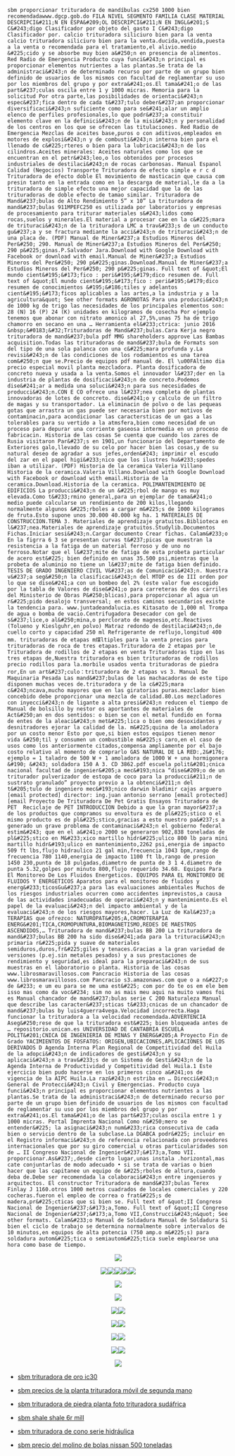 
```
sbm proporcionar trituradora de mandíbulas cx250 1000 bien recomendadawww.dgcp.gob.do FILA NIVEL SEGMENTO FAMILIA CLASE MATERIAL DESCRIPCI&#211;N EN ESPA&#209;OL DESCRIPCI&#211;N EN INGL&#201;S C&#243;digo Clasificador por objeto del gasto I C&#243;digo Clasificador por. calcio trituradora siliciuro bien para la venta calcio trituradora siliciuro bien para la venta.ducida,vendida,puesta a la venta o recomendada para el tratamiento,el alivio.medio &#225;cido y se absorbe muy bien a&#250;n en presencia de alimentos. Red Radio de Emergencia Producto cuya funci&#243;n principal es proporcionar elementos nutrientes a las plantas.Se trata de la administraci&#243;n de determinado recurso por parte de un grupo bien definido de usuarios de los mismos con facultad de reglamentar su uso por los miembros del grupo y por extra&#241;os.El tama&#241;o de las part&#237;culas oscila entre 1 y 1000 micras. Memoria para la solicitud Por otra parte,las posibilidades de orientaci&#243;n espec&#237;fica dentro de cada t&#237;tulo deber&#237;an proporcionar diversificaci&#243;n suficiente como para se&#241;alar un amplio elenco de perfiles profesionales,lo que podr&#237;a constituir elemento clave en la definici&#243;n de la misi&#243;n y personalidad de los centros en los que se ofrecen las titulaciones. Red Radio de Emergencia Mezclas de aceites base,puros o con aditivos,empleados en motores de explosi&#243;n y de combusti&#243;n interna bien para el llenado de c&#225;rteres o bien para la lubricaci&#243;n de los cilindros.Aceites minerales: Aceites naturales como los que se encuentran en el petr&#243;leo,o los obtenidos por procesos industriales de destilaci&#243;n de rocas carbonosas. Manual Espanol Calidad (Negocios) Transporte Trituradora de efecto simple e r c d Trituradora de efecto doble El movimiento de masticacin que causa com presin tanto en la entrada como en la descarga de material,le da a la trituradora de simple efecto una mejor capacidad que la de las trituradoras de doble efecto de tamao similar. Trituradora de Mand&#237;bulas de Alto Rendimiento 5” x 10” La trituradora de mand&#237;bulas 911MPEFC250 es utilizada por laboratorios y empresas de procesamiento para triturar materiales s&#243;lidos como rocas,suelos y minerales.El material a procesar cae en la c&#225;mara de trituraci&#243;n de la trituradora LMC a trav&#233;s de un conducto gu&#237;a y se fractura mediante la acci&#243;n de trituraci&#243;n de una placa de. (PDF) Manual de Miner&#237;a Estudios Mineros del Per&#250; 290. Manual de Miner&#237;a Estudios Mineros del Per&#250; 290 p&#225;ginas.P.Salvador Jara.Download with Google Download with Facebook or download with email.Manual de Miner&#237;a Estudios Mineros del Per&#250; 290 p&#225;ginas.Download.Manual de Miner&#237;a Estudios Mineros del Per&#250; 290 p&#225;ginas. Full text of &quot;El mundo cient&#195;&#173;fico : peri&#195;&#179;dico resumen de. Full text of &quot;El mundo cient&#195;&#173;fico : peri&#195;&#179;dico resumen de conocimientos &#195;&#186;tiles y adelantos cient&#195;&#173;ficos aplicables a las artes,a la industria y a la agricultura&quot; See other formats AGRONOTAS Para una producci&#243;n de 1000 kg de trigo las necesidades de los principales elementos son: 28 (N) 16 (P) 24 (K) unidades en kilogramos de cosecha Por ejemplo tenemos que abonar con nitrato amonico al 27,5%,unas 75 ha de trigo chamorro en secano en una … Herramienta el&#233;ctrica: junio 2016 &nbsp;&#0183;&#32;Trituradoras de Mand&#237;bulas.Cara Kerja negro trituradora de mand&#237;bula pdf MMG shareholders approve Las Bambas acquisition.Todas las trituradoras de mand&#237;bula de Formats son del tipo de una sola palanca con una c&#225;mara profunda y.La revisi&#243;n de las condiciones de los rodamientos es una tarea com&#250;n que se.Precio de equipos pdf manual de. El \u00FAltimo dia precio especial movil planta mezcladora. Planta dosificadora de concreto nueva y usada a la venta.Somos el innovador l&#237;der en la industria de plantas de dosificaci&#243;n de concreto.Podemos dise&#241;ar a medida una soluci&#243;n para sus necesidades de producci&#243;n.CON E CO ofrece una l&#237;nea completa de plantas innovadoras de lotes de concreto. dise&#241;o y calculo de un filtro de magas y su transportador. La eliminacin de polvo o de las pequeas gotas que arrastra un gas puede ser necesaria bien por motivos de contaminacin,para acondicionar las caractersticas de un gas a las tolerables para su vertido a la atmsfera,bien como necesidad de un proceso para depurar una corriente gaseosa intermedia en un proceso de fabricacin. Historia de las cosas Se cuenta que cuando los zares de Rusia visitaron Par&#237;s en 1901,un funcionario del Departamento de Exteriores galo,llevado de su celo por hacer bien las cosas,y de su natural deseo de agradar a sus jefes,orden&#243; imprimir el escudo del zar en el papel higi&#233;nico que los ilustres hu&#233;spedes iban a utilizar. (PDF) Historia de la ceramica Valeria Villano Historia de la ceramica.Valeria Villano.Download with Google Download with Facebook or download with email.Historia de la ceramica.Download.Historia de la ceramica. POLIMANTENIMIENTO DE EDIFICIOS La producci&#243;n de un &#225;rbol de mango es muy elevada.Como t&#233;rmino general,para un ejemplar de tama&#241;o medio puede calcularse un rendimiento de 200 kilos,llegando normalmente algunos &#225;rboles a cargar m&#225;s de 1000 kilogramos de fruta.Esto supone unos 30.000 40.000 kg ha. 1 MATERIALES DE CONSTRUCCION.TEMA 3. Materiales de aprendizaje gratuitos.Biblioteca en l&#237;nea.Materiales de aprendizaje gratuitos.Studylib.Documentos Fichas.Iniciar sesi&#243;n.Cargar documento Crear fichas. Calam&#233;o En la figrra 6 3 se presentan curvas t&#237;picas que muestran la resistencia a la fatiga de un material ferroso y de uno no ferroso.Notar que el l&#237;mite de fatiga de esta probeta particular de acero est&#225; bien definido en unas 35.500 psi,mientras que la probeta de aluminio no tiene un l&#237;mite de fatiga bien definido. TESIS DE GRADO INGENIERO CIVIL V&#237;as de Comunicaci&#243;n. Nuestra v&#237;a seg&#250;n la clasificaci&#243;n del MTOP es de III orden por lo que se dise&#241;a con un bombeo del 2% (este valor fue escogido por la tabla de Valores de dise&#241;o para carreteras de dos carriles del Ministerio de Obras P&#250;blicas),para proporcionar al agua un r&#225;pido desalojo transversal; en estos caminos secundarios existe la tendencia para. www.juntadeandalucia.es Kitasato de 1,000 ml Trompa de agua o bomba de vacio.Centrifugadora Desecador con gel de s&#237;lice,o al&#250;mina,o perclorato de magnesio,etc.Reactivos (Tolueno y Kieslguhr,en polvo) Matraz redondo de destilaci&#243;n,de cuello corto y capacidad 250 ml Refrigerante de reflujo,longitud 400 mm. trituradoras de etapas m煤ltiples para la venta precios para trituradoras de roca de tres etapas.Trituradora de 2 etapas por le Trituradora de rodillos de 2 etapas en venta Trituradoras tipo en las tres etapas de,Nuestra trituradora es bien trituradoras de rodillos precio rodillos para la.morbile usados venta trituradoras de piedra ror,En un art&#237;culo：trituradora de 2 etapas vs 3. Manual De Maquinaria Pesada Las mand&#237;bulas de las machacadoras de este tipo disponen muchas veces de.trituradora y de la c&#225;mara c&#243;ncava,mucho mayores que en las giratorias puras.mezclador bien concebido debe proporcionar una mezcla de calidad.80.Los mezcladores con inyecci&#243;n de ligante a alta presi&#243;n reducen el tiempo de Manual de bolsillo by nestor os aportantes de materiales de Act&#250;an en dos sentidos: o bien se con el metal fundido en forma de entes de la aleaci&#243;n met&#225;lica o bien omo desoxidantes y desnitradores ejorar la calidad de la. m&#225;quina de la amoladora por un costo menor Esto por que,si bien estos equipos tienen menor vida &#250;til y consumen un combustible m&#225;s caro,en el caso de usos como los anteriormente citados,compensa ampliamente por el bajo costo relativo al momento de comprarlo GAS NATURAL DE LA RED:,2&#176; ejemplo = 1 taladro de 500 W + 1 amoladora de 1000 W + una hormigonera &#190; &#243; soldadora 150 A 3. CD 3862.pdf escuela polit&#201;cnica nacional facultad de ingenier&#205;a mec&#193;nica “dise&#209;o de un triturador pulverizador de estopa de coco para la producci&#211;n de sustrato granulado” proyecto previo a la obtenci&#211;n del t&#205;tulo de ingeniero mec&#193;nico darwin bladimir cajas arguero [email protected] director: ing.juan antonio serrano [email protected][email Proyecto De Trituradora De Pet Gratis Ensayos Trituradora de PET ﻿ Reciclaje de PET INTRODUCCION Debido a que la gran mayor&#237;a de los productos que compramos su envoltura es de pl&#225;stico o el mismo producto es de pl&#225;stico,gracias a esto nuestro pa&#237;s a generado un grave problema de contaminaci&#243;n el gobierno federal estim&#243; que en el a&#241;o 2000 se generaron 902,838 toneladas de pl&#225;stico en M&#233;xico martillo hidr&#225;ulico 800 lb para mini martillo hidr&#193;ulico en mantenimiento,2262 psi,energia de impacto 509 ft lbs,flujo hidraulico 21 gal min,frecuencia 1043 bpm,rango de frecuencia 780 1140,energia de impacto 1100 ft lb,rango de presion 1450 230,punta de 18 pulgadas,diametro de punta de 3 1 4.diametro de punta 5.32,golpes por minuto 800,flujo requerido 34.68. Equipos Para El Monitoreo De Los Fluidos Energeticos. EQUIPOS PARA EL MONITOREO DE FLUIDOS Y ENERGETICOS ﻿Aparatos para el monitoreo de fluidos y energ&#233;ticosGu&#237;a para las evaluaciones ambientales Muchos de los riesgos industriales ocurren como accidentes imprevistos,a causa de las actividades inadecuadas de operaci&#243;n y mantenimiento.Es el papel de la evaluaci&#243;n del impacto ambiental y de la evaluaci&#243;n de los riesgos mayores,hacer. La Luz de Kal&#237;a TERAPIAS que ofrezco: NATUROPAT&#205;A,CROMOTERAPIA ENERG&#201;TICA,CROMOPUNTURA,BIOMAGNETISMO,REDES DE MAESTROS ASCENDIDOS,… Trituradora de mand&#237;bulas BB 200 La trituradora de mand&#237;bulas BB 200 ha sido dise&#241;ada para la trituraci&#243;n primaria r&#225;pida y suave de materiales semiduros,duros,fr&#225;giles y tenaces.Gracias a la gran variedad de versiones (p.ej.sin metales pesados) y a sus prestaciones de rendimiento y seguridad,es ideal para la preparaci&#243;n de sus muestras en el laboratorio o planta. Historia de las cosas www.librosmaravillosos.com Pancracio Historia de las cosas www.librosmaravillosos.com Pancracio s3.amazonaws.com que o a n&#227;o de &#233; e um eu para se me uma est&#225; com por do te os em ele bem isso mas como da voc&#234; sim no as mais meu aqui na muito vamos foi es Manual chancador de mand&#237;bulas serie C 200 Naturaleza Manual que describe las caracter&#237;sticas t&#233;cnicas de un chancador de mand&#237;bulas by luis4guerra4vega.Velocidad incorrecta.Haga funcionar la trituradora a la velocidad recomendada.ADVERTENCIA Aseg&#250;rese de que la trituradora est&#225; bien bloqueada antes de … repositorio.unican.es UNIVERSIDAD DE CANTABRIA ESCUELA POLIT&#201;CNICA DE INGENIERIA DE MINAS Y ENERG&#205;A Proyecto Fin de Grado YACIMIENTOS DE FOSFATOS: ORIGEN,UBICACIONES,APLICACIONES DE LOS DERIVADOS D Agenda Interna Plan Regional de Competitividad del Huila de la adopci&#243;n de indicadores de gesti&#243;n y su aplicaci&#243;n a trav&#233;s de un Sistema de Gesti&#243;n de la Agenda Interna de Productividad y Competitividad del Huila.1 Este ejercicio bien pudo hacerse en los primeros cinco a&#241;os de vigencia de la AIPC Huila.La raz&#243;n estriba en … Direcci&#243;n General de Protecci&#243;n Civil y Emergencias. Producto cuya funci&#243;n principal es proporcionar elementos nutrientes a las plantas.Se trata de la administraci&#243;n de determinado recurso por parte de un grupo bien definido de usuarios de los mismos con facultad de reglamentar su uso por los miembros del grupo y por extra&#241;os.El tama&#241;o de las part&#237;culas oscila entre 1 y 1000 micras. Portal Imprenta Nacional Como n&#250;mero se entender&#225; la asignaci&#243;n num&#233;rica consecutiva de cada bien o servicio dentro de la subclase.La DGABCA podr&#225; incluir en el Registro informaci&#243;n de referencia relacionada con proveedores internacionales que por su giro comercial u otras particularidades son de … II Congreso Nacional de Ingenier&#237;&#173;a,Tomo VII. proporcionar.As&#237;,desde cierto lugar,unas instala .horizontal,mas cate conjuntarlas de modo adecuado • si se trata de varias o bien hacer que las capitanee un equipo de &#225;rboles de altura,cuando deba de.Debe ser recomendada la colaboraci&#243;n entre ingenieros y arquitectos. El constructor Trituradora de mand&#237;bulas Terex Finlay J 1160.otros 1000 metros cuadrados de locales comerciales y 220 cocheras.fueron el empleo de correa o frat&#225;s de madera,pr&#225;cticas que si bien se. Full text of &quot;II Congreso Nacional de Ingenier&#237;&#173;a,Tomo. Full text of &quot;II Congreso Nacional de Ingenier&#237;&#173;a,Tomo VII,Construcci&#243;n&quot; See other formats. Calam&#233;o Manual de Soldadura Manual de Soldadura Si bien el ciclo de trabajo se determina normalmente sobre intervalos de 10 minutos,en equipos de alta potencia (750 amp.o m&#225;s) para soldadura autom&#225;tica o semiautom&#225;tica suele emplearse una hora como base de tiempo. 
```

<div align="center">

<a href="https://es-crusher.shibang-china.com/github&k=sbm+proporcionar+trituradora+de+mand%C3%ADbulas+cx250+1000+bien+recomendada"><img src="https://static.shibang-china.com/es/crusher/logo.jpg"></a>

<a href="https://es-crusher.shibang-china.com/github&k=sbm+proporcionar+trituradora+de+mand%C3%ADbulas+cx250+1000+bien+recomendada"><img src="https://static.shibang-china.com/es/crusher/index.jpg"></a><a href="https://es-crusher.shibang-china.com/material.htmlgithub&k=sbm+proporcionar+trituradora+de+mand%C3%ADbulas+cx250+1000+bien+recomendada"><img src="https://static.shibang-china.com/es/crusher/material.jpg"></a><a href="https://es-crusher.shibang-china.com/application.htmlgithub&k=sbm+proporcionar+trituradora+de+mand%C3%ADbulas+cx250+1000+bien+recomendada"><img src="https://static.shibang-china.com/es/crusher/application.jpg"></a><a href="https://es-crusher.shibang-china.com/aboutus.htmlgithub&k=sbm+proporcionar+trituradora+de+mand%C3%ADbulas+cx250+1000+bien+recomendada"><img src="https://static.shibang-china.com/es/crusher/aboutus.jpg"></a><a href="https://es-crusher.shibang-china.com/contact.htmlgithub&k=sbm+proporcionar+trituradora+de+mand%C3%ADbulas+cx250+1000+bien+recomendada"><img src="https://static.shibang-china.com/es/crusher/contact.jpg"></a>

<a href="https://es-crusher.shibang-china.com/github&k=sbm+proporcionar+trituradora+de+mand%C3%ADbulas+cx250+1000+bien+recomendada"><img src="https://static.shibang-china.com/es/crusher/banner.jpg"></a>

<a href="https://swt.shibang-china.com/github&k=sbm+proporcionar+trituradora+de+mand%C3%ADbulas+cx250+1000+bien+recomendada"><img src="https://static.shibang-china.com/es/crusher/text.jpg"></a>

<a href="https://swt.shibang-china.com/github&k=sbm+proporcionar+trituradora+de+mand%C3%ADbulas+cx250+1000+bien+recomendada"><img src="https://static.shibang-china.com/es/crusher/chat.jpg"></a><a href="https://es-crusher.shibang-china.com/contact.htmlgithub&k=sbm+proporcionar+trituradora+de+mand%C3%ADbulas+cx250+1000+bien+recomendada"><img src="https://static.shibang-china.com/es/crusher/message.jpg"></a>

<a href="https://es-crusher.shibang-china.com/products/pe.htmlgithub&k=sbm+proporcionar+trituradora+de+mand%C3%ADbulas+cx250+1000+bien+recomendada"><img src="https://static.shibang-china.com/es/crusher/pe.jpg"></a><a href="https://es-crusher.shibang-china.com/products/pf.htmlgithub&k=sbm+proporcionar+trituradora+de+mand%C3%ADbulas+cx250+1000+bien+recomendada"><img src="https://static.shibang-china.com/es/crusher/pf.jpg"></a>

<a href="https://es-crusher.shibang-china.com/products/hpt.htmlgithub&k=sbm+proporcionar+trituradora+de+mand%C3%ADbulas+cx250+1000+bien+recomendada"><img src="https://static.shibang-china.com/es/crusher/hpt.jpg"></a><a href="https://es-crusher.shibang-china.com/products/vsi.htmlgithub&k=sbm+proporcionar+trituradora+de+mand%C3%ADbulas+cx250+1000+bien+recomendada"><img src="https://static.shibang-china.com/es/crusher/vsi.jpg"></a>

<a href="https://es-crusher.shibang-china.com/products/klv.htmlgithub&k=sbm+proporcionar+trituradora+de+mand%C3%ADbulas+cx250+1000+bien+recomendada"><img src="https://static.shibang-china.com/es/crusher/klv.jpg"></a><a href="https://es-crusher.shibang-china.com/products/portable.htmlgithub&k=sbm+proporcionar+trituradora+de+mand%C3%ADbulas+cx250+1000+bien+recomendada"><img src="https://static.shibang-china.com/es/crusher/portable.jpg"></a>

<a href="https://swt.shibang-china.com/github&k=sbm+proporcionar+trituradora+de+mand%C3%ADbulas+cx250+1000+bien+recomendada"><img src="https://static.shibang-china.com/es/crusher/case.jpg"></a>

</div>


* [sbm trituradora de oro ic30](sbm%20trituradora%20de%20oro%20ic30.md)

* [sbm precios de la planta trituradora móvil de segunda mano](sbm%20precios%20de%20la%20planta%20trituradora%20m%C3%B3vil%20de%20segunda%20mano.md)

* [sbm trituradora de piedra planta foto trituradora sudáfrica](sbm%20trituradora%20de%20piedra%20planta%20foto%20trituradora%20sud%C3%A1frica.md)

* [sbm shale shale 6r mill](sbm%20shale%20shale%206r%20mill.md)

* [sbm trituradora de cono serie hidráulica](sbm%20trituradora%20de%20cono%20serie%20hidr%C3%A1ulica.md)

* [sbm precio del molino de bolas nissan 500 toneladas](sbm%20precio%20del%20molino%20de%20bolas%20nissan%20500%20toneladas.md)